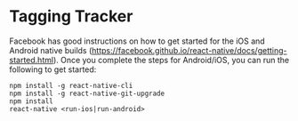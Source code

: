 # Tagging Tracker

Facebook has good instructions on how to get started for the iOS and Android native builds (https://facebook.github.io/react-native/docs/getting-started.html). Once you complete the steps for Android/iOS, you can run the following to get started:

    npm install -g react-native-cli
    npm install -g react-native-git-upgrade
    npm install
    react-native <run-ios|run-android>
